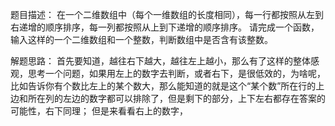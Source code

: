 题目描述：
   在一个二维数组中（每个一维数组的长度相同），每一行都按照从左到右递增的顺序排序，每一列都按照从上到下递增的顺序排序。
   请完成一个函数，输入这样的一个二维数组和一个整数，判断数组中是否含有该整数。
   
解题思路：
    首先要知道，越往右下越大，越往左上越小，那么有了这样的整体感观，思考一个问题，如果用左上的数字去判断，或者右下，是很低效的，为啥呢，
    比如告诉你有个数比左上的某个数大，那么能知道的就是这个“某个数”所在行的上边和所在列的左边的数字都可以排除了，但是剩下的部分，上下左右都存在答案的可能性，右下同理；
    但是来看看右上的数字，